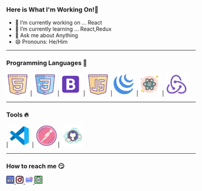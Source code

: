 ### Here is What I'm Working On!👋

- 🔭 I’m currently working on ... React
- 🌱 I’m currently learning ... React,Redux
- 💬 Ask me about Anything
- 😄 Pronouns: He/Him

---

### Programming Languages  🚀
<img src="images/languages/html-5.png" width=60 height=60> |
<img src="images/languages/css3.png" width=60 height=60> |<img src="images/languages/bootstrap.png" width=60> | <img src="images/languages/javascript-logo.png" width=60> |<img src="images/languages/jquery.png" width=60> |<img src="images/languages/react.png" width=60> | <img src="images/languages/redux.png" width=60>  

---

### Tools 🔥
|<img src="images/tools/visual-studio-code-2019.png" width=60> | <img src="images/tools/postman-api.png" width=60>| <img src="images/tools/github.png" width=60>

---

### How to reach me 😏

<a href="https://www.linkedin.com/in/ubeydnur-karaburun-080692168/" target="_blank">
  <img alt="U.K Linkedin" width="21px" src="images/social/linkedin.svg" />
</a>
<a href="https://www.instagram.com/ubeydnurkaraburun/" target="_blank">
  <img alt="U.K Instagram" width="21px" src="images/social/instagram.svg" />
</a>
<a href="mailto:ubeydnurkaraburun@gmail.com" title="mail">
  <img alt="U.K Email" width="21px" src="images/social/message.svg" />
</a>
<a href="https://open.spotify.com/user/ubydnr?si=2140d2cc38a54ec8&nd=1" target="_blank">
  <img alt="U.K Spotify" width="21px" src="images/social/spotify.svg" />
</a>
